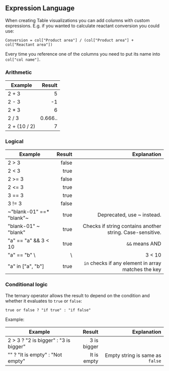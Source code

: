 Expression Language
----

When creating Table visualizations you can add columns with custom expressions. E.g. if you wanted
to calculate reactant conversion you could use:

```
Conversion = col["Product area"] / (col["Product area"] + col["Reactant area"])
```

Every time you reference one of the columns you need to put its name into `col["col name"]`.

### Arithmetic

| Example      |  Result |
|--------------|--------:|
| 2 + 3        |       5 |
| 2 - 3        |      -1 |
| 2 * 3        |       6 |
| 2 / 3        | 0.666.. |
| 2 + (10 / 2) |       7 |

### Logical

| Example                | Result |                                               Explanation |
|------------------------|-------:|----------------------------------------------------------:|
| 2 > 3                  |  false |                                                           |
| 2 < 3                  |   true |                                                           |
| 2 >= 3                 |  false |                                                           |
| 2 <= 3                 |   true |                                                           |
| 3 == 3                 |   true |                                                           |
| 3 != 3                 |  false |                                                           |
| ~"blank-01" ==* "blank"~|  true |                                 Deprecated, use ~ instead.|
| "blank-01" ~ "blank"   |   true | Checks if string contains another string. Case-sensitive. |
| "a" == "a" && 3 < 10   |   true |                                            `&&` means AND |
| "a" == "b" \           |      \ |                                                    3 < 10 |  true    | `\|\|` means OR     |
| "a" in ["a", "b"]      |   true |       `in` checks if any element in array matches the key |

### Conditional logic

The ternary operator allows the result to depend on the condition and whether it evaluates to `true` or `false`:

```
true or false ? "if true" : "if false"
```

Example:

| Example                               |      Result |                     Explanation |
|---------------------------------------|------------:|--------------------------------:|
| 2 > 3 ? "2 is bigger" : "3 is bigger" | 3 is bigger |                                 |
| "" ? "It is empty" : "Not empty"      | It is empty | Empty string is same as `false` |
